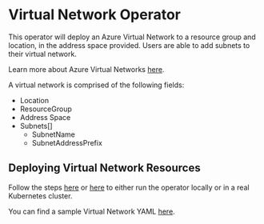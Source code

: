 # Virtual Network Operator

This operator will deploy an Azure Virtual Network to a resource group and location, in the address space provided. Users are able to add subnets to their virtual network.

Learn more about Azure Virtual Networks [here](https://docs.microsoft.com/en-us/azure/virtual-network/virtual-networks-overview).

A virtual network is comprised of the following fields:

* Location
* ResourceGroup
* Address Space
* Subnets[]
  * SubnetName
  * SubnetAddressPrefix


## Deploying Virtual Network Resources

Follow the steps [here](/docs/development.md) or [here](/docs/deploy.md) to either run the operator locally or in a real Kubernetes cluster.

You can find a sample Virtual Network YAML [here](/config/samples/azure_v1alpha1_virtualnetwork.yaml).